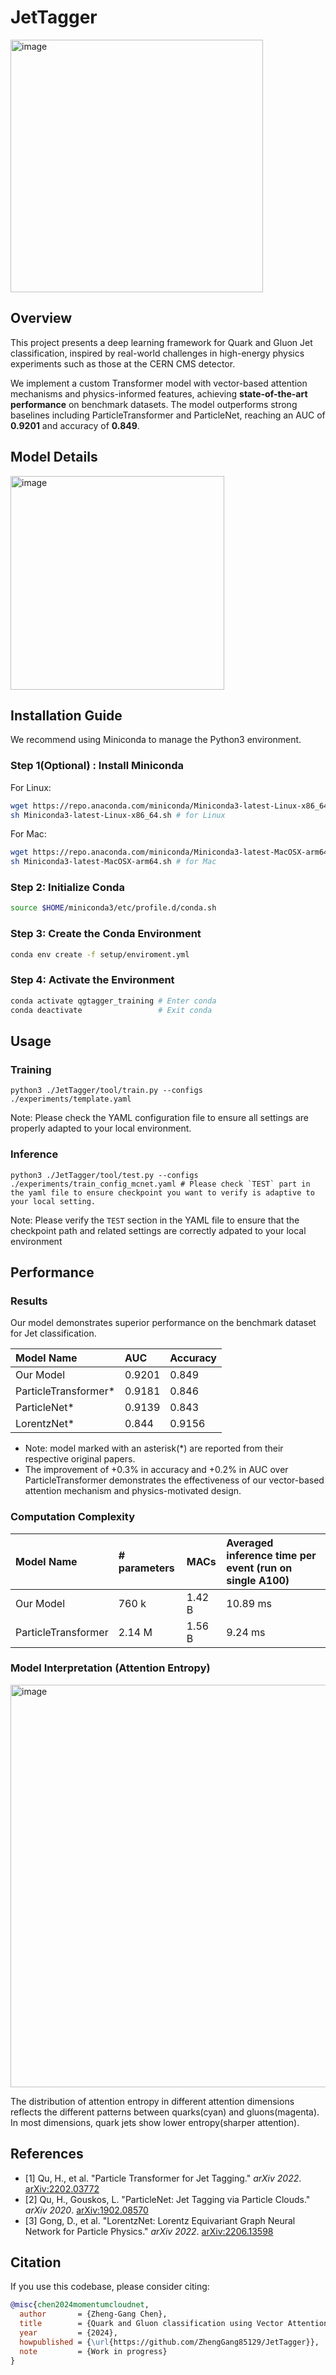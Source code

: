 # JetTagger
<img width="404" alt="image" src="https://github.com/user-attachments/assets/8e343290-32a0-4aef-b84e-4a660f9f92e0" />

## Overview

This project presents a deep learning framework for Quark and Gluon Jet classification, inspired by real-world challenges in high-energy physics experiments such as those at the CERN CMS detector.

We implement a custom Transformer model with vector-based attention mechanisms and physics-informed features, achieving **state-of-the-art performance** on benchmark datasets. The model outperforms strong baselines including ParticleTransformer and ParticleNet, reaching an AUC of **0.9201** and accuracy of **0.849**.

## Model Details
<img width="342" alt="image" src="https://github.com/user-attachments/assets/337b5406-8398-4da3-bfbd-104f03e310fe" />




## Installation Guide

We recommend using Miniconda to manage the Python3 environment.


### Step 1(Optional) : Install Miniconda
For Linux:
```bash
wget https://repo.anaconda.com/miniconda/Miniconda3-latest-Linux-x86_64.sh # for Linux
sh Miniconda3-latest-Linux-x86_64.sh # for Linux
```
For Mac:
```bash
wget https://repo.anaconda.com/miniconda/Miniconda3-latest-MacOSX-arm64.sh # for Mac
sh Miniconda3-latest-MacOSX-arm64.sh # for Mac
```

### Step 2: Initialize Conda

```bash
source $HOME/miniconda3/etc/profile.d/conda.sh
```

### Step 3: Create the Conda Environment

```bash
conda env create -f setup/enviroment.yml
```

### Step 4: Activate the Environment
```bash
conda activate qgtagger_training # Enter conda
conda deactivate                 # Exit conda
```
## Usage 
### Training
```
python3 ./JetTagger/tool/train.py --configs ./experiments/template.yaml 
```
Note: Please check the YAML configuration file to ensure all settings are properly adapted to your local environment.

### Inference

```
python3 ./JetTagger/tool/test.py --configs ./experiments/train_config_mcnet.yaml # Please check `TEST` part in the yaml file to ensure checkpoint you want to verify is adaptive to your local setting.
```
Note: Please verify the `TEST` section in the YAML file to ensure that the checkpoint path and related settings are correctly adpated to your local environment

## Performance

### Results
Our model demonstrates superior performance on the benchmark dataset for Jet classification.

|Model Name| AUC | Accuracy |
|:---------|:----|:---------|
|Our Model| 0.9201| 0.849|
|ParticleTransformer* | 0.9181 | 0.846|
|ParticleNet* | 0.9139 | 0.843 |
|LorentzNet* | 0.844 | 0.9156 |

* Note: model marked with an asterisk(*) are reported from their respective original papers.
* The improvement of +0.3% in accuracy and +0.2% in AUC over ParticleTransformer demonstrates the effectiveness of our vector-based attention mechanism and physics-motivated design.
### Computation Complexity
| Model Name | # parameters | MACs | Averaged inference time per event (run on single A100) |
|:-----------|:-------------|:-----|:-------------------------------------------------------|
| Our Model | 760 k | 1.42 B | 10.89 ms|
| ParticleTransformer | 2.14 M | 1.56 B | 9.24 ms|

### Model Interpretation (Attention Entropy)
<img width="644" alt="image" src="https://github.com/user-attachments/assets/b85fce39-7f91-4522-b52d-c2d07cd1d9e0" />

The distribution of attention entropy in different attention dimensions reflects the different patterns between quarks(cyan) and gluons(magenta). In most dimensions, quark jets show lower entropy(sharper attention).


## References
- [1] Qu, H., et al. "Particle Transformer for Jet Tagging." *arXiv 2022*. [arXiv:2202.03772](https://arxiv.org/abs/2202.03772)
- [2] Qu, H., Gouskos, L. "ParticleNet: Jet Tagging via Particle Clouds." *arXiv 2020*. [arXiv:1902.08570](https://arxiv.org/abs/1902.08570)
- [3] Gong, D., et al. "LorentzNet: Lorentz Equivariant Graph Neural Network for Particle Physics." *arXiv 2022*. [arXiv:2206.13598](https://arxiv.org/abs/2206.13598)

## Citation

If you use this codebase, please consider citing:

```bibtex
@misc{chen2024momentumcloudnet,
  author       = {Zheng-Gang Chen},
  title        = {Quark and Gluon classification using Vector Attention},
  year         = {2024},
  howpublished = {\url{https://github.com/ZhengGang85129/JetTagger}},
  note         = {Work in progress}
}
